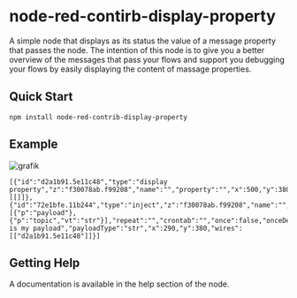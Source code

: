 # node-red-contirb-display-property

A simple node that displays as its status the value of a message property that passes the node.
The intention of this node is to give you a better overview of the messages that pass your flows and support you debugging your flows by easily displaying the content of massage properties.

## Quick Start

```
npm install node-red-contrib-display-property
```

## Example
![grafik](https://user-images.githubusercontent.com/80790340/114729085-f42ca880-9d3f-11eb-9779-6af19e969131.png)

```
[{"id":"d2a1b91.5e11c48","type":"display property","z":"f30078ab.f99208","name":"","property":"","x":500,"y":380,"wires":[[]]},{"id":"72e1bfe.11b244","type":"inject","z":"f30078ab.f99208","name":"","props":[{"p":"payload"},{"p":"topic","vt":"str"}],"repeat":"","crontab":"","once":false,"onceDelay":0.1,"topic":"","payload":"This is my payload","payloadType":"str","x":290,"y":380,"wires":[["d2a1b91.5e11c48"]]}]
```

## Getting Help

A documentation is available in the help section of the node.
